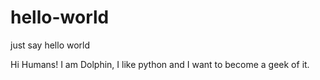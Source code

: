 # hello-world
just say hello world


Hi Humans!
I am Dolphin, I like python and I want to become a geek of it.
